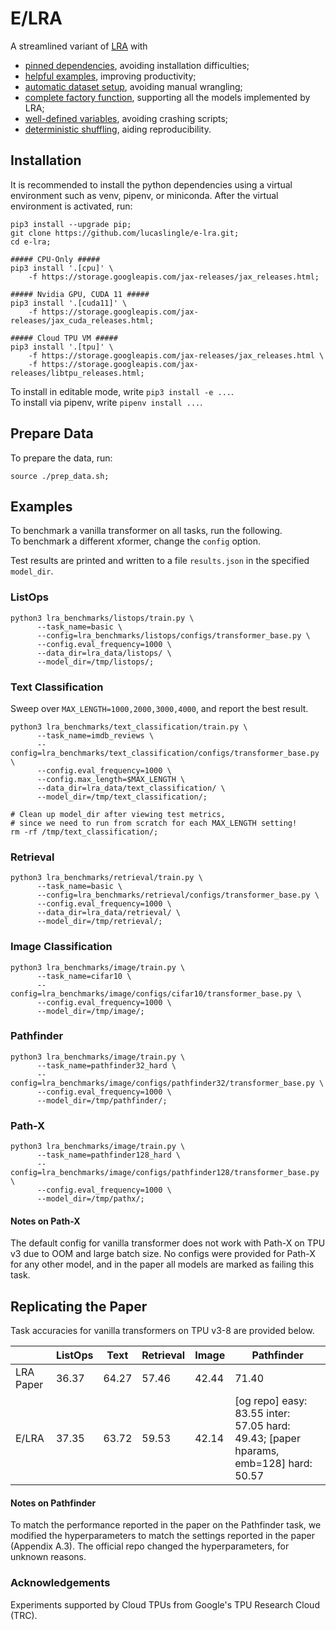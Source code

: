 # E/LRA

A streamlined variant of [LRA](https://github.com/google-research/long-range-arena/) with

- [pinned dependencies](https://github.com/lucaslingle/e-lra/blob/main/setup.py#L19-L48), avoiding installation difficulties; 
- [helpful examples](https://github.com/lucaslingle/e-lra/tree/main?tab=readme-ov-file#usage), improving productivity;
- [automatic dataset setup](https://github.com/lucaslingle/e-lra/blob/main/prep_data.sh), avoiding manual wrangling;
- [complete factory function](https://github.com/lucaslingle/e-lra/blob/main/lra_benchmarks/utils/train_utils.py#L35-L128), supporting all the models implemented by LRA;
- [well-defined variables](https://github.com/lucaslingle/e-lra/blob/main/lra_benchmarks/image/input_pipeline.py#L21), avoiding crashing scripts;
- [deterministic shuffling](https://github.com/lucaslingle/e-lra/blob/main/lra_benchmarks/image/input_pipeline.py#L52-59), aiding reproducibility. 

## Installation

It is recommended to install the python dependencies using a virtual environment such as venv, pipenv, or miniconda.
After the virtual environment is activated, run: 
```
pip3 install --upgrade pip;
git clone https://github.com/lucaslingle/e-lra.git;
cd e-lra;

##### CPU-Only #####
pip3 install '.[cpu]' \
    -f https://storage.googleapis.com/jax-releases/jax_releases.html;

##### Nvidia GPU, CUDA 11 #####
pip3 install '.[cuda11]' \
    -f https://storage.googleapis.com/jax-releases/jax_cuda_releases.html;

##### Cloud TPU VM #####
pip3 install '.[tpu]' \
    -f https://storage.googleapis.com/jax-releases/jax_releases.html \
    -f https://storage.googleapis.com/jax-releases/libtpu_releases.html;
```
To install in editable mode, write ```pip3 install -e ...```.  
To install via pipenv, write ```pipenv install ...```.

## Prepare Data

To prepare the data, run:
```
source ./prep_data.sh;
```

## Examples

To benchmark a vanilla transformer on all tasks, run the following.  
To benchmark a different xformer, change the ```config``` option. 

Test results are printed and written to a file ```results.json``` in the specified ```model_dir```. 

### ListOps
```
python3 lra_benchmarks/listops/train.py \
      --task_name=basic \
      --config=lra_benchmarks/listops/configs/transformer_base.py \
      --config.eval_frequency=1000 \
      --data_dir=lra_data/listops/ \
      --model_dir=/tmp/listops/;
```

### Text Classification
Sweep over ```MAX_LENGTH=1000,2000,3000,4000```, and report the best result.
```
python3 lra_benchmarks/text_classification/train.py \
      --task_name=imdb_reviews \
      --config=lra_benchmarks/text_classification/configs/transformer_base.py \
      --config.eval_frequency=1000 \
      --config.max_length=$MAX_LENGTH \
      --data_dir=lra_data/text_classification/ \
      --model_dir=/tmp/text_classification/;

# Clean up model_dir after viewing test metrics,
# since we need to run from scratch for each MAX_LENGTH setting!
rm -rf /tmp/text_classification/;
```

### Retrieval
```
python3 lra_benchmarks/retrieval/train.py \
      --task_name=basic \
      --config=lra_benchmarks/retrieval/configs/transformer_base.py \
      --config.eval_frequency=1000 \
      --data_dir=lra_data/retrieval/ \
      --model_dir=/tmp/retrieval/;
```

### Image Classification
```
python3 lra_benchmarks/image/train.py \
      --task_name=cifar10 \
      --config=lra_benchmarks/image/configs/cifar10/transformer_base.py \
      --config.eval_frequency=1000 \
      --model_dir=/tmp/image/;
```

### Pathfinder
```
python3 lra_benchmarks/image/train.py \
      --task_name=pathfinder32_hard \
      --config=lra_benchmarks/image/configs/pathfinder32/transformer_base.py \
      --config.eval_frequency=1000 \
      --model_dir=/tmp/pathfinder/;
```

### Path-X
```
python3 lra_benchmarks/image/train.py \
      --task_name=pathfinder128_hard \
      --config=lra_benchmarks/image/configs/pathfinder128/transformer_base.py \
      --config.eval_frequency=1000 \
      --model_dir=/tmp/pathx/;
```

#### Notes on Path-X
The default config for vanilla transformer does not work with Path-X on TPU v3 due to OOM and large batch size. No configs were provided for Path-X for any other model, and in the paper all models are marked as failing this task. 

## Replicating the Paper

Task accuracies for vanilla transformers on TPU v3-8 are provided below.

|           | ListOps | Text   | Retrieval | Image | Pathfinder                                                                           | 
|-----------|---------|--------|-----------|-------|--------------------------------------------------------------------------------------| 
| LRA Paper | 36.37   | 64.27  | 57.46     | 42.44 | 71.40                                                                                | 
| E/LRA     | 37.35   | 63.72  | 59.53     | 42.14 | [og repo] easy: 83.55 inter: 57.05 hard: 49.43; [paper hparams, emb=128] hard: 50.57 |

#### Notes on Pathfinder
To match the performance reported in the paper on the Pathfinder task, we modified the hyperparameters to match the settings reported in the paper (Appendix A.3). The official repo changed the hyperparameters, for unknown reasons.  

### Acknowledgements

Experiments supported by Cloud TPUs from Google's TPU Research Cloud (TRC).
